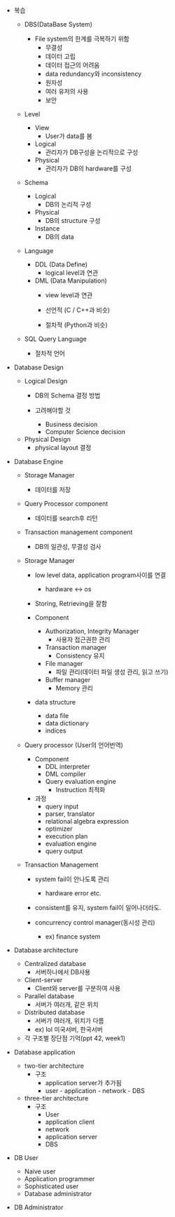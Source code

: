 - 복습
	- DBS(DataBase System)
		- File system의 한계를 극복하기 위함
			- 무결성
			- 데이터 고립
			- 데이터 접근의 어려움
			- data redundancy와 inconsistency
			- 원자성
			- 여러 유저의 사용
			- 보안
		
	- Level
		- View
			- User가 data를 봄
		- Logical
			- 관리자가 DB구성을 논리적으로 구성
		- Physical
			- 관리자가 DB의 hardware를 구성
	
	- Schema
		- Logical
			- DB의 논리적 구성
		- Physical
			- DB의 structure 구성
		- Instance
			- DB의 data

	- Language
		- DDL (Data Define)
			- logical level과 연관
		- DML (Data Manipulation)
			- view level과 연관
			
			- 선언적 (C / C++과 비슷)
			- 절차적 (Python과 비슷)
	
	- SQL Query Language
		- 절차적 언어

- Database Design
	- Logical Design
		- DB의 Schema 결정 방법
		
		- 고려해야할 것
			- Business decision
			- Computer Science decision
	- Physical Design
		- physical layout 결정

- Database Engine
	- Storage Manager
		- 데이터를 저장
	- Query Processor component
		- 데이터를 search후 리턴
	- Transaction management component
		- DB의 일관성, 무결성 검사
	
	- Storage Manager
		- low level data, application program사이를 연결
			- hardware <-> os
		- Storing, Retrieving을 잘함
		
		- Component
			- Authorization, Integrity Manager
				- 사용자 접근권한 관리
			- Transaction manager
				- Consistency 유지
			- File manager
				- 파일 관리(데이터 파일 생성 관리, 읽고 쓰기)
			- Buffer manager
				- Memory 관리
		
		- data structure
			- data file
			- data dictionary
			- indices
	
	- Query processor (User의 언어번역)
		- Component
			- DDL interpreter
			- DML compiler
			- Query evaluation engine
				- Instruction 최적화
		- 과정
			- query input
			- parser, translator
			- relational algebra expression
			- optimizer
			- execution plan
			- evaluation engine
			- query output
	
	- Transaction Management
		- system fail이 안나도록 관리
			- hardware error etc.
		
		- consistent를 유지, system fail이 일어나더라도.
		- concurrency control manager(동시성 관리)
			- ex) finance system

- Database architecture
	- Centralized database
		- 서버하나에서 DB사용
	- Client-server
		- Client와 server를 구분하여 사용
	- Parallel database
		- 서버가 여러개, 같은 위치
	- Distributed database
		- 서버가 여러개, 위치가 다름
		- ex) lol 미국서버, 한국서버
	- 각 구조별 장단점 기억(ppt 42, week1)

- Database application
	- two-tier architecture
		- 구조
			- application server가 추가됨
			- user - application - network - DBS
	- three-tier architecture
		- 구조
			- User
			- application client
			- network
			- application server
			- DBS

-  DB User
	- Naive user
	- Application programmer
	- Sophisticated user
	- Database administrator
-  DB Administrator